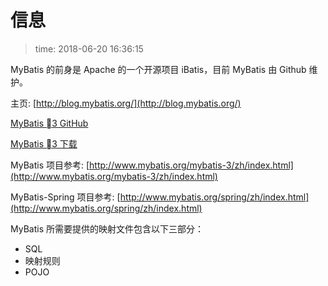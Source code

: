 # 信息
>time: 2018-06-20 16:36:15

MyBatis 的前身是 Apache 的一个开源项目 iBatis，目前 MyBatis 由 Github 维护。

主页: [http://blog.mybatis.org/](http://blog.mybatis.org/)

[MyBatis 3 GitHub](https://github.com/mybatis/mybatis-3)

[MyBatis 3 下载](https://github.com/mybatis/mybatis-3/releases)

MyBatis 项目参考: [http://www.mybatis.org/mybatis-3/zh/index.html](http://www.mybatis.org/mybatis-3/zh/index.html)

MyBatis-Spring 项目参考: [http://www.mybatis.org/spring/zh/index.html](http://www.mybatis.org/spring/zh/index.html)

MyBatis 所需要提供的映射文件包含以下三部分：
* SQL
* 映射规则
* POJO


